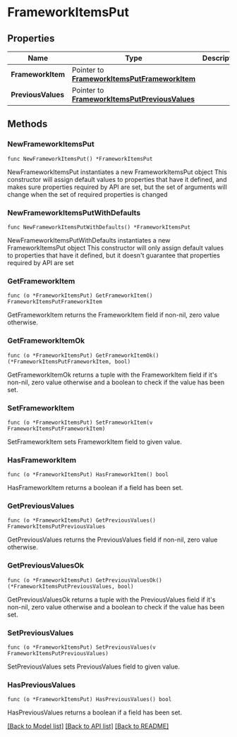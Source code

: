 # FrameworkItemsPut

## Properties

Name | Type | Description | Notes
------------ | ------------- | ------------- | -------------
**FrameworkItem** | Pointer to [**FrameworkItemsPutFrameworkItem**](FrameworkItemsPutFrameworkItem.md) |  | [optional] 
**PreviousValues** | Pointer to [**FrameworkItemsPutPreviousValues**](FrameworkItemsPutPreviousValues.md) |  | [optional] 

## Methods

### NewFrameworkItemsPut

`func NewFrameworkItemsPut() *FrameworkItemsPut`

NewFrameworkItemsPut instantiates a new FrameworkItemsPut object
This constructor will assign default values to properties that have it defined,
and makes sure properties required by API are set, but the set of arguments
will change when the set of required properties is changed

### NewFrameworkItemsPutWithDefaults

`func NewFrameworkItemsPutWithDefaults() *FrameworkItemsPut`

NewFrameworkItemsPutWithDefaults instantiates a new FrameworkItemsPut object
This constructor will only assign default values to properties that have it defined,
but it doesn't guarantee that properties required by API are set

### GetFrameworkItem

`func (o *FrameworkItemsPut) GetFrameworkItem() FrameworkItemsPutFrameworkItem`

GetFrameworkItem returns the FrameworkItem field if non-nil, zero value otherwise.

### GetFrameworkItemOk

`func (o *FrameworkItemsPut) GetFrameworkItemOk() (*FrameworkItemsPutFrameworkItem, bool)`

GetFrameworkItemOk returns a tuple with the FrameworkItem field if it's non-nil, zero value otherwise
and a boolean to check if the value has been set.

### SetFrameworkItem

`func (o *FrameworkItemsPut) SetFrameworkItem(v FrameworkItemsPutFrameworkItem)`

SetFrameworkItem sets FrameworkItem field to given value.

### HasFrameworkItem

`func (o *FrameworkItemsPut) HasFrameworkItem() bool`

HasFrameworkItem returns a boolean if a field has been set.

### GetPreviousValues

`func (o *FrameworkItemsPut) GetPreviousValues() FrameworkItemsPutPreviousValues`

GetPreviousValues returns the PreviousValues field if non-nil, zero value otherwise.

### GetPreviousValuesOk

`func (o *FrameworkItemsPut) GetPreviousValuesOk() (*FrameworkItemsPutPreviousValues, bool)`

GetPreviousValuesOk returns a tuple with the PreviousValues field if it's non-nil, zero value otherwise
and a boolean to check if the value has been set.

### SetPreviousValues

`func (o *FrameworkItemsPut) SetPreviousValues(v FrameworkItemsPutPreviousValues)`

SetPreviousValues sets PreviousValues field to given value.

### HasPreviousValues

`func (o *FrameworkItemsPut) HasPreviousValues() bool`

HasPreviousValues returns a boolean if a field has been set.


[[Back to Model list]](../README.md#documentation-for-models) [[Back to API list]](../README.md#documentation-for-api-endpoints) [[Back to README]](../README.md)


